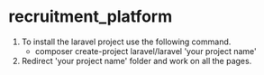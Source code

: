 # recruitment_platform

1. To install the laravel project use the following command.
    - composer create-project laravel/laravel 'your project name'
2. Redirect 'your project name' folder and work on all the pages.
